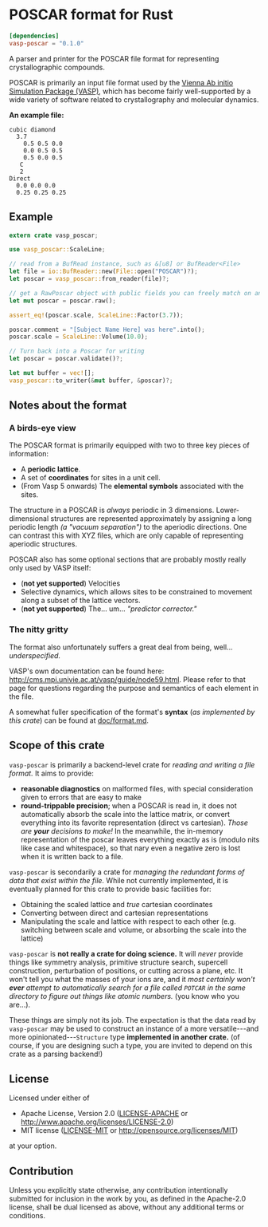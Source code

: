 # POSCAR format for Rust

<!-- TODO badges, link to documentation -->

```toml
[dependencies]
vasp-poscar = "0.1.0"
```

A parser and printer for the POSCAR file format for representing crystallographic compounds.

POSCAR is primarily an input file format used by the [Vienna Ab initio Simulation Package (VASP)](https://www.vasp.at/), which has become fairly well-supported by a wide variety of software related to crystallography and molecular dynamics.

**An example file:**

```text
cubic diamond
  3.7
    0.5 0.5 0.0
    0.0 0.5 0.5
    0.5 0.0 0.5
   C
   2
Direct
  0.0 0.0 0.0
  0.25 0.25 0.25
```

## Example

```rust
extern crate vasp_poscar;

use vasp_poscar::ScaleLine;

// read from a BufRead instance, such as &[u8] or BufReader<File>
let file = io::BufReader::new(File::open("POSCAR")?);
let poscar = vasp_poscar::from_reader(file)?;

// get a RawPoscar object with public fields you can freely match on and manipulate
let mut poscar = poscar.raw();

assert_eq!(poscar.scale, ScaleLine::Factor(3.7));

poscar.comment = "[Subject Name Here] was here".into();
poscar.scale = ScaleLine::Volume(10.0);

// Turn back into a Poscar for writing
let poscar = poscar.validate()?;

let mut buffer = vec![];
vasp_poscar::to_writer(&mut buffer, &poscar)?;
```

## Notes about the format

### A birds-eye view

The POSCAR format is primarily equipped with two to three key pieces of information:

* A **periodic lattice**.
* A set of **coordinates** for sites in a unit cell.
* (From Vasp 5 onwards) The **elemental symbols** associated with the sites.

The structure in a POSCAR is *always* periodic in 3 dimensions. Lower-dimensional structures are represented approximately by assigning a long periodic length *(a "vacuum separation")* to the aperiodic directions. One can contrast this with XYZ files, which are only capable of representing aperiodic structures.

POSCAR also has some optional sections that are probably mostly really only used by VASP itself:

* (**not yet supported**) Velocities
* Selective dynamics, which allows sites to be constrained to movement along a subset of the lattice vectors.
* (**not yet supported**) The... um... *"predictor corrector."*

### The nitty gritty

The format also unfortunately suffers a great deal from being, well... *underspecified.*

VASP's own documentation can be found here: http://cms.mpi.univie.ac.at/vasp/guide/node59.html.  Please refer to that page for questions regarding the purpose and semantics of each element in the file.

A somewhat fuller specification of the format's **syntax** (*as implemented by this crate*) can be found at [doc/format.md](doc/format.md). 

## Scope of this crate

`vasp-poscar` is primarily a backend-level crate for *reading and writing a file format.*  It aims to provide:

* **reasonable diagnostics** on malformed files, with special consideration given to errors that are easy to make
* **round-trippable precision**; when a POSCAR is read in, it does not automatically absorb the scale into the lattice matrix, or convert everything into its favorite representation (direct vs cartesian). *Those are __your__ decisions to make!* In the meanwhile, the in-memory representation of the poscar leaves everything exactly as is (modulo nits like case and whitespace), so that nary even a negative zero is lost when it is written back to a file.

`vasp-poscar` is secondarily a crate for *managing the redundant forms of data that exist within the file.*  While not currently implemented, it is eventually planned for this crate to provide basic facilities for:

* Obtaining the scaled lattice and *true* cartesian coordinates
* Converting between direct and cartesian representations
* Manipulating the scale and lattice with respect to each other (e.g. switching between scale and volume, or absorbing the scale into the lattice)

`vasp-poscar` is **not really a crate for doing science.**  It will *never* provide things like symmetry analysis, primitive structure search, supercell construction, perturbation of positions, or cutting across a plane, etc. It won't tell you what the masses of your ions are, and it *most certainly won't __ever__ attempt to automatically search for a file called `POTCAR` in the same directory to figure out things like atomic numbers.* (you know who you are...).

These things are simply not its job.  The expectation is that the data read by `vasp-poscar` may be used to construct an instance of a more versatile---and more opinionated---`Structure` type **implemented in another crate.**  (of course, if you are designing such a type, you are invited to depend on this crate as a parsing backend!)

## License

Licensed under either of

 * Apache License, Version 2.0
   ([LICENSE-APACHE](LICENSE-APACHE) or http://www.apache.org/licenses/LICENSE-2.0)
 * MIT license
   ([LICENSE-MIT](LICENSE-MIT) or http://opensource.org/licenses/MIT)

at your option.

## Contribution

Unless you explicitly state otherwise, any contribution intentionally submitted for inclusion in the work by you, as defined in the Apache-2.0 license, shall be dual licensed as above, without any additional terms or conditions.
